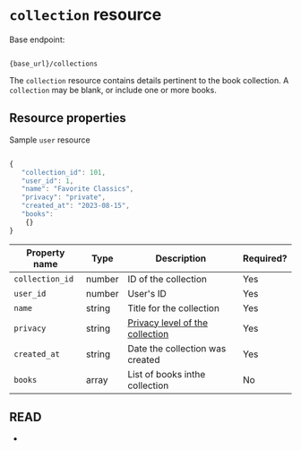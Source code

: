 # `collection` resource

Base endpoint:

```shell

{base_url}/collections
```

The `collection` resource contains details pertinent to the book collection. A `collection` may be blank, or include one or more books.

## Resource properties

Sample `user` resource

```js

{
   "collection_id": 101,
   "user_id": 1,
   "name": "Favorite Classics",
   "privacy": "private",
   "created_at": "2023-08-15",
   "books":
    {}
}
```

| Property name | Type | Description | Required? |
| ------------- | ----------- | ----------- | ----------- |
| `collection_id` | number | ID of the collection | Yes |
| `user_id` | number | User's ID  | Yes |
| `name` | string | Title for the collection  | Yes |
| `privacy` | string | [Privacy level of the collection](https://github.com/cnjoyce1225/the-archivist/blob/9dbb03c52f3094ad080aaba5c88647ca44a9ed16/Docs/References/privacy.md)  | Yes |
| `created_at` | string | Date the collection was created  | Yes |
| `books` | array | List of books inthe collection  | No |

## READ

* 
